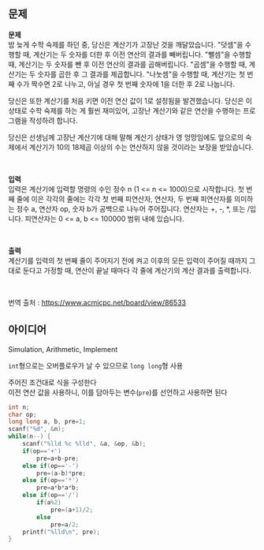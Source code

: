 ## 문제
**문제**  
밤 늦게 수학 숙제를 하던 중, 당신은 계산기가 고장난 것을 깨달았습니다. "덧셈"을 수행할 때, 계산기는 두 숫자를 더한 후 이전 연산의 결과를 빼버립니다. "뺄셈"을 수행할 때, 계산기는 두 숫자를 뺀 후 이전 연산의 결과를 곱해버립니다. "곱셈"을 수행할 때, 계산기는 두 숫자를 곱한 후 그 결과를 제곱합니다. "나눗셈"을 수행할 때, 계산기는 첫 번째 수가 짝수면 2로 나누고, 아닐 경우 첫 번째 숫자에 1을 더한 후 2로 나눕니다.

당신은 또한 계산기를 처음 키면 이전 연산 값이 1로 설정됨을 발견했습니다. 당신은 이 상태로 수학 숙제를 하는 게 훨씬 재미있어, 고장난 계산기와 같은 연산을 수행하는 프로그램을 작성하려 합니다.

당신은 선생님께 고장난 계산기에 대해 말해 계산기 상태가 영 엉망임에도 앞으로의 숙제에서 계산기가 10의 18제곱 이상의 수는 연산하지 않을 것이라는 보장을 받았습니다.

<br/>

**입력**  
입력은 계산기에 입력할 명령의 수인 정수 n (1 <= n <= 1000)으로 시작합니다. 첫 번째 줄에 이은 각각의 줄에는 각각 첫 번째 피연산자, 연산자, 두 번째 피연산자를 의미하는 정수 a, 연산자 op, 숫자 b가 공백으로 나누어 주어집니다. 연산자는 +, -, *, 또는 /입니다. 피연산자는 0 <= a, b <= 100000 범위 내에 있습니다.

<br/>

**출력**  
계산기를 입력의 첫 번째 줄이 주어지기 전에 켜고 이후의 모든 입력이 주어질 때까지 그대로 둔다고 가정할 때, 연산이 끝날 때마다 각 줄에 계산기의 계산 결과를 출력합니다.

<br/>

번역 출처 : https://www.acmicpc.net/board/view/86533

## 아이디어
Simulation, Arithmetic, Implement

`int`형으로는 오버플로우가 날 수 있으므로 `long long`형 사용

주어진 조건대로 식을 구성한다  
이전 연산 값을 사용하니, 이를 담아두는 변수(`pre`)를 선언하고 사용하면 된다
```c
int n;
char op;
long long a, b, pre=1;
scanf("%d", &n);
while(n--) {
	scanf("%lld %c %lld", &a, &op, &b);
	if(op=='+')
		pre=a+b-pre;
	else if(op=='-')
		pre=(a-b)*pre;
	else if(op=='*')
		pre=a*b*a*b;
	else if(op=='/')
		if(a%2)
			pre=(a+1)/2;
		else
			pre=a/2;
	printf("%lld\n", pre);
}
```